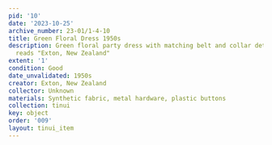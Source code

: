```yaml
---
pid: '10'
date: '2023-10-25'
archive_number: 23-01/1-4-10
title: Green Floral Dress 1950s
description: Green floral party dress with matching belt and collar detail. Label
  reads "Exton, New Zealand"
extent: '1'
condition: Good
date_unvalidated: 1950s
creator: Exton, New Zealand
collector: Unknown
materials: Synthetic fabric, metal hardware, plastic buttons
collection: tinui
key: object
order: '009'
layout: tinui_item
---
```

